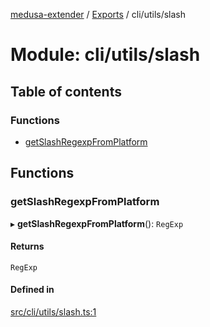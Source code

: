 [medusa-extender](../README.md) / [Exports](../modules.md) / cli/utils/slash

# Module: cli/utils/slash

## Table of contents

### Functions

- [getSlashRegexpFromPlatform](cli_utils_slash.md#getslashregexpfromplatform)

## Functions

### getSlashRegexpFromPlatform

▸ **getSlashRegexpFromPlatform**(): `RegExp`

#### Returns

`RegExp`

#### Defined in

[src/cli/utils/slash.ts:1](https://github.com/adrien2p/medusa-extender/blob/a984300/src/cli/utils/slash.ts#L1)
